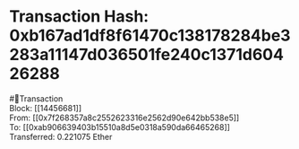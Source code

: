 
Transaction Hash: 0xb167ad1df8f61470c138178284be3283a11147d036501fe240c1371d60426288
====================================================================================
  
#💸Transaction  
Block: [[14456681]]  
From: [[0x7f268357a8c2552623316e2562d90e642bb538e5]]  
To: [[0xab906639403b15510a8d5e0318a590da66465268]]  
Transferred: 0.221075 Ether